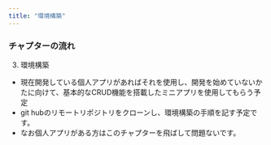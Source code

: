 ```yaml
---
title: "環境構築"
---
```

### チャプターの流れ
3. 環境構築
- 現在開発している個人アプリがあればそれを使用し、開発を始めていないかたに向けて、基本的なCRUD機能を搭載したミニアプリを使用してもらう予定
- git hubのリモートリポジトリをクローンし、環境構築の手順を記す予定です。
- なお個人アプリがある方はこのチャプターを飛ばして問題ないです。
